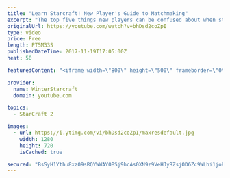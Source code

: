 ```yaml
---
title: "Learn Starcraft! New Player's Guide to Matchmaking"
excerpt: "The top five things new players can be confused about when starting off playing Starcraft 2!"
originalUrl: https://youtube.com/watch?v=bhDsd2coZpI
type: video
price: Free
length: PT5M33S
publishedDateTime: 2017-11-19T17:05:00Z
heat: 50

featuredContent: "<iframe width=\"800\" height=\"500\" frameborder=\"0\" src=\"https://www.youtube.com/embed/bhDsd2coZpI\" allow=\"accelerometer; autoplay; encrypted-media; gyroscope; picture-in-picture\" allowfullscreen></iframe>"

provider:
  name: WinterStarcraft
  domain: youtube.com

topics:
  - StarCraft 2

images:
  - url: https://i.ytimg.com/vi/bhDsd2coZpI/maxresdefault.jpg
    width: 1280
    height: 720
    isCached: true

secured: "BsSyH1Ythu8xz09sRQYWWAY0BSj9hcAs0XN9z9VeHJyRZsjOD6Zc9WLhi1joEuY4JVhIuqz8qi5P1dIl6Xzyk+MC+iPchgCOCbWXy5W4tfTjsTYrBjaK+mnpIa9HeYPbQk72ZOIYijqhp0uqZhF1eUd+5+9reEFJH7C1Ee6+mYlTqOslEPd3UJZYGI+LqjPlz8lo+WoPjm8jJcMSJd3eK5DP7/B0idEQsAlhsSddV+cdUr+FFd+847FsYGBTeSGihucgZht9OJx+bqu+cZjsUJVWDKSCy1F5gGGhxRX0BfLTfGCQ+E5aEXdsmhywnI7GGy+m40tV1ThXz/ua9ZGJGlvtoEaUGI8oPTpV5ZUkidsFPALYAdAow8vpT/Bbue1/7B6+LphyWlqTHPuosUxxizhX82rBNlTNoCZQf4INvgA=;hh6QY+ZZ4fOnTYzGCmOrHw=="
---
```


